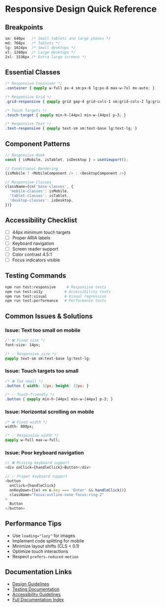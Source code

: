 # Responsive Design Quick Reference

## Breakpoints
```css
sm: 640px   /* Small tablets and large phones */
md: 768px   /* Tablets */
lg: 1024px  /* Small desktops */
xl: 1280px  /* Large desktops */
2xl: 1536px /* Extra large screens */
```

## Essential Classes
```css
/* Responsive Container */
.container { @apply w-full px-4 sm:px-6 lg:px-8 max-w-7xl mx-auto; }

/* Responsive Grid */
.grid-responsive { @apply grid gap-4 grid-cols-1 sm:grid-cols-2 lg:grid-cols-3; }

/* Touch Targets */
.touch-target { @apply min-h-[44px] min-w-[44px] p-3; }

/* Responsive Text */
.text-responsive { @apply text-sm sm:text-base lg:text-lg; }
```

## Component Patterns
```typescript
// Responsive Hook
const { isMobile, isTablet, isDesktop } = useViewport();

// Conditional Rendering
{isMobile ? <MobileComponent /> : <DesktopComponent />}

// Responsive Classes
className={cn('base-classes', {
  'mobile-classes': isMobile,
  'tablet-classes': isTablet,
  'desktop-classes': isDesktop,
})}
```

## Accessibility Checklist
- [ ] 44px minimum touch targets
- [ ] Proper ARIA labels
- [ ] Keyboard navigation
- [ ] Screen reader support
- [ ] Color contrast 4.5:1
- [ ] Focus indicators visible

## Testing Commands
```bash
npm run test:responsive     # Responsive tests
npm run test:a11y          # Accessibility tests
npm run test:visual        # Visual regression
npm run test:performance   # Performance tests
```

## Common Issues & Solutions

### Issue: Text too small on mobile
```css
/* ❌ Fixed size */
font-size: 14px;

/* ✅ Responsive size */
@apply text-sm sm:text-base lg:text-lg;
```

### Issue: Touch targets too small
```css
/* ❌ Too small */
.button { width: 32px; height: 32px; }

/* ✅ Touch-friendly */
.button { @apply min-h-[44px] min-w-[44px] p-3; }
```

### Issue: Horizontal scrolling on mobile
```css
/* ❌ Fixed width */
width: 800px;

/* ✅ Responsive width */
@apply w-full max-w-full;
```

### Issue: Poor keyboard navigation
```typescript
// ❌ Missing keyboard support
<div onClick={handleClick}>Button</div>

// ✅ Proper keyboard support
<button 
  onClick={handleClick}
  onKeyDown={(e) => e.key === 'Enter' && handleClick()}
  className="focus:outline-none focus:ring-2"
>
  Button
</button>
```

## Performance Tips
- Use `loading="lazy"` for images
- Implement code splitting for mobile
- Minimize layout shifts (CLS < 0.1)
- Optimize touch interactions
- Respect `prefers-reduced-motion`

## Documentation Links
- [Design Guidelines](./responsive-design-guidelines.md)
- [Testing Documentation](./device-testing-documentation.md)
- [Accessibility Guidelines](./responsive-accessibility-guidelines.md)
- [Full Documentation Index](./responsive-documentation-index.md)